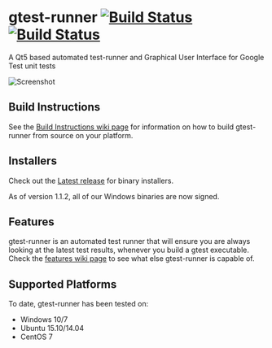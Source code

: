 # gtest-runner [![Build Status](https://travis-ci.org/nholthaus/gtest-runner.svg?branch=master)](https://travis-ci.org/nholthaus/gtest-runner) [![Build Status](https://ci.appveyor.com/api/projects/status/github/nholthaus/gtest-runner?svg=true)](https://ci.appveyor.com/project/nholthaus/gtest-gui)

A Qt5 based automated test-runner and Graphical User Interface for Google Test unit tests

![Screenshot](https://github.com/nholthaus/gtest-runner/blob/documentation/resources/screenshots/screen.png)

## Build Instructions

See the [Build Instructions wiki page](https://github.com/nholthaus/gtest-runner/wiki/Build-Instructions) for information on how to build gtest-runner from source on your platform.

## Installers

Check out the [Latest release](https://github.com/nholthaus/gtest-runner/releases) for binary installers. 

As of version 1.1.2, all of our Windows binaries are now signed.

## Features

gtest-runner is an automated test runner that will ensure you are always looking at the latest test results, whenever you build a gtest executable. Check the [features wiki page](https://github.com/nholthaus/gtest-runner/wiki/Features) to see what else gtest-runner is capable of.

## Supported Platforms

To date, gtest-runner has been tested on:
- Windows 10/7
- Ubuntu 15.10/14.04
- CentOS 7
